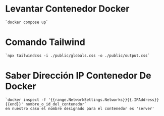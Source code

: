 # Levantar Contenedor Docker
    `docker compose up`

# Comando Tailwind 
    `npx tailwindcss -i ./public/globals.css -o ./public/output.css`

# Saber Dirección IP Contenedor De Docker 
    `docker inspect -f '{{range.NetworkSettings.Networks}}{{.IPAddress}}{{end}}' nombre_o_id_del_contenedor`
    en nuestro caso el nombre designado para el contenedor es 'server'